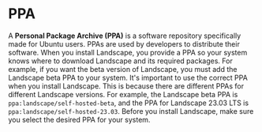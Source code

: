 # PPA 

A **Personal Package Archive (PPA)** is a software repository specifically made for Ubuntu users. PPAs are used by developers to distribute their software. When you install Landscape, you provide a PPA so your system knows where to download Landscape and its required packages. For example, if you want the beta version of Landscape, you must add the Landscape beta PPA to your system.
It's important to use the correct PPA when you install Landscape. This is because there are different PPAs for different Landscape versions. For example, the Landscape beta PPA is `ppa:landscape/self-hosted-beta`, and the PPA for Landscape 23.03 LTS is `ppa:landscape/self-hosted-23.03`. Before you install Landscape, make sure you select the desired PPA for your system.
